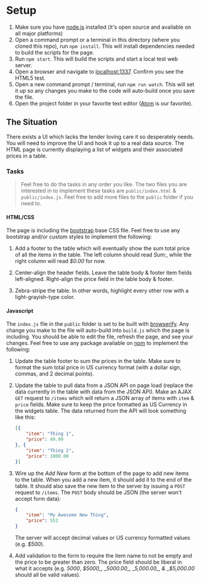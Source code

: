 # Setup

1. Make sure you have [node.js](https://nodejs.org) installed (it's open source and available on all major platforms)
2. Open a command prompt or a terminal in this directory (where you cloned this repo), run `npm install`. This will install dependencies needed to build the scripts for the page.
2. Run `npm start`. This will build the scripts and start a local test web server.
3. Open a browser and navigate to [localhost:1337](http://localhost:1337/). Confirm you see the HTML5 test.
4. Open a new command prompt / terminal, run `npm run watch`. This will set it up so any changes you make to the code will auto-build once you save the file.
5. Open the project folder in your favorite text editor ([Atom](https://atom.io/) is our favorite).

## The Situation

There exists a UI which lacks the tender loving care it so desperately needs. You will need to improve the UI and hook it up to a real data source. The HTML page is currently displaying a list of widgets and their associated prices in a table.

### Tasks

> Feel free to do the tasks in any order you like. The two files you are interested in to implement these tasks are `public/index.html` & `public/index.js`. Feel free to add more files to the `public` folder if you need to.

#### HTML/CSS

The page is including the [bootstrap](http://getbootstrap.com/) base CSS file. Feel free to use any bootstrap and/or custom styles to implement the following:

1. Add a footer to the table which will eventually show the sum total price of all the items in the table. The left column should read _Sum:_, while the right column will read _$0.00_ for now.

2. Center-align the header fields. Leave the table body & footer item fields left-aligned. Right-align the price field in the table body & footer.

3. Zebra-stripe the table. In other words, highlight every other row with a light-grayish-type color.

#### Javascript

The `index.js` file in the `public` folder is set to be built with [browserify](http://browserify.org/). Any change you make to the file will auto-build into `build.js` which the page is including. You should be able to edit the file, refresh the page, and see your changes. Feel free to use any package available on [npm](https://www.npmjs.com/) to implement the following:

1. Update the table footer to sum the prices in the table. Make sure to format the sum total price in US currency format (with a dollar sign, commas, and 2 decimal points).

2. Update the table to pull data from a JSON API on page load (replace the data currently in the table with data from the JSON API). Make an AJAX `GET` request to `/items` which will return a JSON array of items with `item` & `price` fields. Make sure to keep the price formatted as US Currency in the widgets table. The data returned from the API will look something like this:

	```json
	[{
		"item": "Thing 1",
		"price": 49.99
	}, {
		"item": "Thing 2",
		"price": 1000.00
	}]
	```

3. Wire up the _Add New_ form at the bottom of the page to add new items to the table. When you add a new item, it should add it to the end of the table. It should also save the new item to the server by issuing a `POST` request to `/items`. The `POST` body should be JSON (the server won't accept form data):

	```json
	{
		"item": "My Awesome New Thing",
		"price": 552
	}
	```

	The server will accept decimal values or US currency formatted values (e.g. _$500_).

4. Add validation to the form to require the item name to not be empty and the price to be greater than zero. The price field should be liberal in what it accepts (e.g. _5000_, _$5000_, _5000.00_, _5,000.00_, & _$5,000.00_ should all be valid values).
